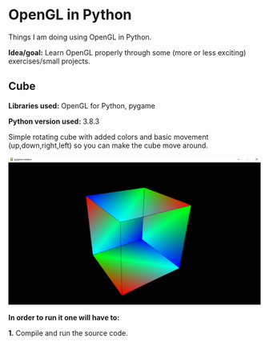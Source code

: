 # OpenGL in Python
Things I am doing using OpenGL in Python.

**Idea/goal:** Learn OpenGL properly through some (more or less exciting) exercises/small projects.


## Cube
**Libraries used:** OpenGL for Python, pygame

**Python version used:** 3.8.3

Simple rotating cube with added colors and basic movement (up,down,right,left) so you can make the cube move around.

![](cube.png)

**In order to run it one will have to:**

**1.** Compile and run the source code.

